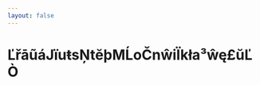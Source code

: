 ```yaml
---
layout: false
---
```


<!DOCTYPE html>
<html lang="zh">

<head>
  <meta charset="UTF-8">
  <meta name="viewport" content="width=device-width, initial-scale=1.0">
  <meta http-equiv="X-UA-Compatible" content="ie=edge">
  <meta tg="https://t.me/+ubHqaAaE1kthNmU1">
  <title>？</title>
</head>

<body>
  <h1>ĽřāũáJïuŧsŅtĕþMĹoČnŵiÏkła³ŵę£ŭĽÒ</h1>
</body>

</html>

